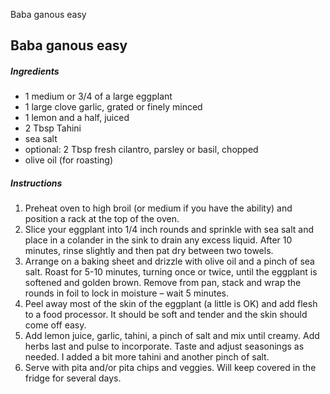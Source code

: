 Baba ganous easy

## Baba ganous easy

##### Ingredients
* 1 medium or 3/4 of a large eggplant
* 1 large clove garlic, grated or finely minced
* 1 lemon and a half, juiced
* 2 Tbsp Tahini
* sea salt
* optional: 2 Tbsp fresh cilantro, parsley or basil, chopped
* olive oil (for roasting)

##### Instructions

1. Preheat oven to high broil (or medium if you have the ability) and position a rack at the top of the oven.
2. Slice your eggplant into 1/4 inch rounds and sprinkle with sea salt and place in a colander in the sink to drain any excess liquid. After 10 minutes, rinse slightly and then pat dry between two towels.
3. Arrange on a baking sheet and drizzle with olive oil and a pinch of sea salt. Roast for 5-10 minutes, turning once or twice, until the eggplant is softened and golden brown. Remove from pan, stack and wrap the rounds in foil to lock in moisture – wait 5 minutes.
4. Peel away most of the skin of the eggplant (a little is OK) and add flesh to a food processor. It should be soft and tender and the skin should come off easy.
5. Add lemon juice, garlic, tahini, a pinch of salt and mix until creamy. Add herbs last and pulse to incorporate. Taste and adjust seasonings as needed. I added a bit more tahini and another pinch of salt.
6. Serve with pita and/or pita chips and veggies. Will keep covered in the fridge for several days.